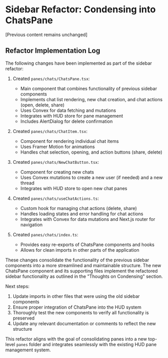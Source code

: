 # Sidebar Refactor: Condensing into ChatsPane

[Previous content remains unchanged]

## Refactor Implementation Log

The following changes have been implemented as part of the sidebar refactor:

1. Created `panes/chats/ChatsPane.tsx`:
   - Main component that combines functionality of previous sidebar components
   - Implements chat list rendering, new chat creation, and chat actions (open, delete, share)
   - Uses Convex for data fetching and mutations
   - Integrates with HUD store for pane management
   - Includes AlertDialog for delete confirmation

2. Created `panes/chats/ChatItem.tsx`:
   - Component for rendering individual chat items
   - Uses Framer Motion for animations
   - Handles chat selection, opening, and action buttons (share, delete)

3. Created `panes/chats/NewChatButton.tsx`:
   - Component for creating new chats
   - Uses Convex mutations to create a new user (if needed) and a new thread
   - Integrates with HUD store to open new chat panes

4. Created `panes/chats/useChatActions.ts`:
   - Custom hook for managing chat actions (delete, share)
   - Handles loading states and error handling for chat actions
   - Integrates with Convex for data mutations and Next.js router for navigation

5. Created `panes/chats/index.ts`:
   - Provides easy re-exports of ChatsPane components and hooks
   - Allows for clean imports in other parts of the application

These changes consolidate the functionality of the previous sidebar components into a more streamlined and maintainable structure. The new ChatsPane component and its supporting files implement the refactored sidebar functionality as outlined in the "Thoughts on Condensing" section.

Next steps:
1. Update imports in other files that were using the old sidebar components
2. Ensure proper integration of ChatsPane into the HUD system
3. Thoroughly test the new components to verify all functionality is preserved
4. Update any relevant documentation or comments to reflect the new structure

This refactor aligns with the goal of consolidating panes into a new top-level `panes` folder and integrates seamlessly with the existing HUD pane management system.